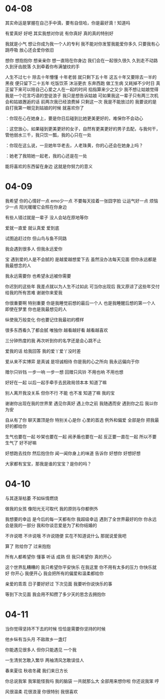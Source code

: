 # 04-08

其实命运是掌握在自己手中滴，要有自信哈，你是最好滴！知道吗

有爱真好 好吧 其实我想对你说 有你真好 真的真的特别好

我就是小气 想让你成为我一个人的专利 我不能对你发誓我能爱你多久 只要我有心跳呼吸 放心还会爱你依旧

想你 想抱抱你 想亲亲你 想一直陪在你身边 我们会在一起很久很久 久到走不动路 久到牙齿脱落 久到牵着你布满皱纹的手

人生不过七十 除去十年懵懂 十年老弱 就只剩下五十年 这五十年又要除去一半的黑夜 便只留下二十五年 吃饭饮茶 沐浴更衣 东奔西跑 做工生病 又耗掉不少时日 真正留下来可以陪自己心爱之人在一起的时间 掐指算来少之又少 我不想让姑娘觉得我是一个花言巧语的登徒浪子 我只是想告诉姑娘 可如果我这一辈子只有两三次机会和姑娘邂逅的话 前两次我已经浪费掉 只剩这一次 我是不能放过的 我要说的是 自打我第一眼见到姑娘的时候 就喜欢你了

：你现在心在她身上，要是你日后碰到比她更美更好的，难保你不会动心

：这您放心，如果碰到更美更好的女子，自然有更美更好的男子去配，与我何干，管他弱水三千，我只饮一瓢，我的心只在一处

：你现在这么说，一旦她年华老去，人老珠黄，你的心还会在她身上吗？

：她老了我陪她一起老，我的心还是在一处

能将喜欢的东西留在身边 这就是你努力的意义

# 04-09

我希望 你的心情好一点 emo少一点 不要每天挂着一张囧字脸 让运气好一点 烦恼少一点 阳光暖暖它会照在你身边

有些人错过就是一辈子 没人会站在原地等你

爱就一直爱 就认真爱 爱到底

试图追赶过你 但山鸟与鱼不同路

我会遇到很多人 但我永远爱你

宝 遇到爱的人是不会腻的 是越爱越想爱下去 虽然没办法每天见面 但你永远都是我最想念的人

我永远需要你 也希望永远被你需要

你迟到的这些年 我差点就以为人生不过如此 可当你出现后 我又原谅了这些年交付给我的所有苦难 谢谢你来爱我

你很重要啊 特别重要 你是我睡觉前想的最后一个人 也是我睡醒后想的第一个人 即使在梦里 你也是我最想见的人

纵使我万般变化 你也要记住我最初的模样

很多东西看久了都会腻 唯独你 越看越好看 越看越喜欢

三分钟热度的我 再次听到你的名字还是会心跳不止

爱我的话 给我回答 我的爱丫爱丫没时差

爱从来不实博弈 是真诚 是坦诚相待 你是我的心之所向 我永远偏向于你

赠尔只铃铛 一步一响 一步一想 回赠只风铃 不用也响 不用也想

好好在一起 以后一起手牵手去民政局领本本 知道了嘛

别人离开我没关系 但你不行 不能 也不准 知道了嘛 我的宝

谢谢你出现在我的世界里 遇见你真好 遇上你之前 我随遇而安 遇到你之后 我以你为安

自从有了你 聊天置顶是你 特别关心是你 心里的首选 例外和偏爱 全部是你 把我最好的都给你

生气也要在一起 吵架也要在一起 闹矛盾也要在一起 反正要一直在一起 所以不要生气了 好不好嘛

好想跑去找你 然后抱住你 闻一闻你身上的味道 告诉你 好想你 好想好想 

大家都有宝宝，那我是谁的宝宝？是你的吗？

# 04-10

与其逐渐枯萎 不如纵情燃烧

做我的女孩 像阳光无可取代 我的原则与你都例外

我想要的幸运 是今后的每一天都有你 我超级幸运 遇到了全世界最好的你 你永远会是我的一部分 我和你谈恋爱是为了和你结婚的

不许说嗯 不许说哦 不许说随便 实在不知道说什么 那就说爱我吧

算了 败给你了 过来抱抱

所有人都希望你 懂事 听话 成熟 但 我只希望你 真的开心

这个世界乱糟糟的 我只希望你平安快乐 在我这里 你不用有太多的压力 你快乐就好 你开心 我便开心 我会把所有的偏爱和温柔都给你

亲爱的乖乖 日子要好好过 下次见面 我要听你说快乐的事

等到下次见面 我会用不知攒了多少天的思念去拥抱你

# 04-11

当你觉得坚持不下去的时候 恰恰是需要你坚持的时候

他乡纵有当头月 不敌故乡一盏灯

你能遇见很多人 但你只能遇见 一个我

一生清贫怎敢入繁华 两袖清风怎敢误佳人

春来夏往 秋收冬藏 我们来日方长

你总说我笨 我笨能怪我吗 我的脑袋 一共就那么大 全部用来想你啦 你还说我笨 哼

风很温柔 花很浪漫 你很特别 我很喜欢